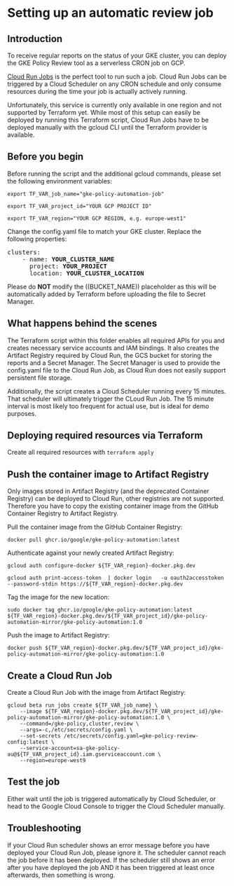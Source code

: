 # Setting up an automatic review job

## Introduction
To receive regular reports on the status of your GKE cluster, you can deploy the GKE Policy Review tool as a serverless CRON job on GCP.

[Cloud Run Jobs](https://cloud.google.com/run/docs/triggering/using-scheduler) is the perfect tool to run such a job. Cloud Run Jobs can be triggered by a Cloud Scheduler on any CRON schedule and only consume resources during the time your job is actually actively running.

Unfortunately, this service is currently only available in one region and not supported by Terraform yet. While most of this setup can easily be deployed by running this Terraform script, Cloud Run Jobs have to be deployed manually with the gcloud CLI until the Terraform provider is available.

## Before you begin

Before running the script and the additional gcloud commands, please set the following environment variables:

`export TF_VAR_job_name="gke-policy-automation-job"`

`export TF_VAR_project_id="YOUR GCP PROJECT ID"`

`export TF_VAR_region="YOUR GCP REGION, e.g. europe-west1"`

Change the config.yaml file to match your GKE cluster. Replace the following properties:
<pre>
clusters:
    - name: <b>YOUR_CLUSTER_NAME</b>
      project: <b>YOUR_PROJECT</b>
      location: <b>YOUR_CLUSTER_LOCATION</b>
</pre>

Please do **NOT** modify the ((BUCKET_NAME)) placeholder as this will be automatically added by Terraform before uploading the file to Secret Manager.

## What happens behind the scenes
The Terraform script within this folder enables all required APIs for you and creates necessary service accounts and IAM bindings. It also creates the Artifact Registry required by Cloud Run, the GCS bucket for storing the reports and a Secret Manager. The Secret Manager is used to provide the config.yaml file to the Cloud Run Job, as Cloud Run does not easily support persistent file storage. 

Additionally, the script creates a Cloud Scheduler running every 15 minutes. That scheduler will ultimately trigger the CLoud Run Job. The 15 minute interval is most likely too frequent for actual use, but is ideal for demo purposes.

## Deploying required resources via Terraform

Create all required resources with `terraform apply`

## Push the container image to Artifact Registry

Only images stored in Artifact Registry (and the deprecated Container Registry) can be deployed to Cloud Run, other registries are not supported. Therefore you have to copy the existing container image from the GitHub Container Registry to Artifact Registry.

Pull the container image from the GitHub Container Registry:

`docker pull ghcr.io/google/gke-policy-automation:latest`

Authenticate against your newly created Artifact Registry:

`gcloud auth configure-docker ${TF_VAR_region}-docker.pkg.dev`

`gcloud auth print-access-token  | docker login   -u oauth2accesstoken   --password-stdin https://${TF_VAR_region}-docker.pkg.dev`

Tag the image for the new location: 

`sudo docker tag ghcr.io/google/gke-policy-automation:latest ${TF_VAR_region}-docker.pkg.dev/${TF_VAR_project_id}/gke-policy-automation-mirror/gke-policy-automation:1.0`

Push the image to Artifact Registry:

`docker push ${TF_VAR_region}-docker.pkg.dev/${TF_VAR_project_id}/gke-policy-automation-mirror/gke-policy-automation:1.0`

## Create a Cloud Run Job

Create a Cloud Run Job with the image from Artifact Registry:

```
gcloud beta run jobs create ${TF_VAR_job_name} \
    --image ${TF_VAR_region}-docker.pkg.dev/${TF_VAR_project_id}/gke-policy-automation-mirror/gke-policy-automation:1.0 \
    --command=/gke-policy,cluster,review \
    --args=-c,/etc/secrets/config.yaml \
    --set-secrets /etc/secrets/config.yaml=gke-policy-review-config:latest \
    --service-account=sa-gke-policy-au@${TF_VAR_project_id}.iam.gserviceaccount.com \
    --region=europe-west9
```

## Test the job
Either wait until the job is triggered automatically by Cloud Scheduler, or head to the Google Cloud Console to trigger the Cloud Scheduler manually. 

## Troubleshooting
If your Cloud Run scheduler shows an error message before you have deployed your Cloud Run Job, please ignore it. The scheduler cannot reach the job before it has been deployed. If the scheduler still shows an error after you have deployed the job AND it has been triggered at least once afterwards, then something is wrong.